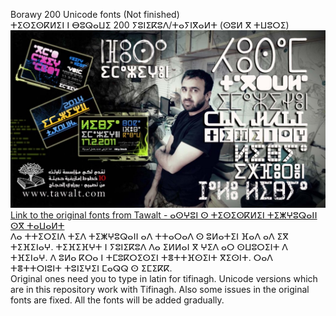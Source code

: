Borawy 200 Unicode fonts (Not finished)
<br>ⵜⵉⵙⵉⵙⴽⵍⵉⵏ ⵏ ⴱⵓⵕⴰⵡⵉ 200 ⵢⵓⵏⵉⴽⵓⴷ/ⵜⴰⵢⵏⴳⴰⵍⵜ (ⵙⵓⵍ ⴳ ⵜⵡⵓⵔⵉ)
<br>![Tawalt Fonts](../borawy-1-1024x576.jpg)
<br>[Link to the original fonts from Tawalt - ⴰⵙⵖⵓⵏ ⵙ ⵜⵉⵙⵉⵙⴽⵍⵉⵏ ⵜⵉⵥⵖⵓⵕⴰⵏⵏ ⵙⴳ ⵜⴰⵡⴰⵍⵜ](https://tawalt.tinussan.com/)
<br>ⴷⴰ ⵜⵜⵉⵔⵉⵏⴷ ⵜⵉⴷ ⵜⵉⵥⵖⵓⵕⴰⵏⵏ ⴰⴷ ⵜⵜⴰⵔⴰⴷ ⵙ ⵓⵍⴰⵜⵉⵏ ⴼⴰⴷ ⴰⴷ ⵉⴳ ⵜⵉⴼⵉⵏⴰⵖ. ⵜⵉⴼⵉⴼⵖⵜ ⵏ ⵢⵓⵏⵉⴽⵓⴷ ⴷⴰ ⵉⵍⵍⴰⵏ ⴳ ⵖⵉⴷ ⴰⵔ ⵙⵡⵓⵔⵉⵏⵜ ⴷ ⵜⴼⵉⵏⴰⵖ. ⴷ ⵓⵍⴰ ⴽⵔⴰ ⵏ ⵜⵎⵓⴽⵔⵉⵙⵉⵏ ⵜⴻⵜⵜⴼⵙⵉⵏⵜ ⴳⵉⵙⵏⵜ. ⵔⴰⴷ ⵜⴻⵜⵜⵔⵏⵓⵏⵜ ⵜⵓⵏⵉⵖⵉⵏ ⵎⴰⵕⵕ ⵙ ⵉⵎⵉⴽⴽ.
<br>Original ones need you to type in latin for tifinagh. Unicode versions which are in this repository work with Tifinagh. Also some issues in the original fonts are fixed. All the fonts will be added gradually.

